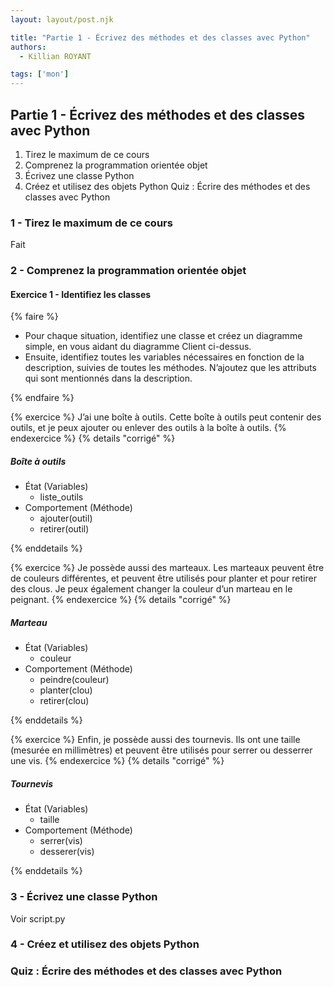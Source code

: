 ```yaml
---
layout: layout/post.njk

title: "Partie 1 - Écrivez des méthodes et des classes avec Python"
authors:
  - Killian ROYANT

tags: ['mon']
---
```


<!-- début résumé -->

## Partie 1 - Écrivez des méthodes et des classes avec Python

1. Tirez le maximum de ce cours
2. Comprenez la programmation orientée objet
3. Écrivez une classe Python
4. Créez et utilisez des objets Python
 Quiz : Écrire des méthodes et des classes avec Python

<!-- fin résumé -->

### 1 - Tirez le maximum de ce cours

Fait

### 2 - Comprenez la programmation orientée objet

#### Exercice 1 - Identifiez les classes

{% faire %}

- Pour chaque situation, identifiez une classe et créez un diagramme simple, en vous aidant du diagramme Client ci-dessus.
- Ensuite, identifiez toutes les variables nécessaires en fonction de la description, suivies de toutes les méthodes. N’ajoutez que les attributs qui sont mentionnés dans la description.

{% endfaire %}

{% exercice %}
J’ai une boîte à outils. Cette boîte à outils peut contenir des outils, et je peux ajouter ou enlever des outils à la boîte à outils.
{% endexercice %}
{% details "corrigé" %}

##### Boîte à outils

- État (Variables)
  - liste_outils
- Comportement (Méthode)
  - ajouter(outil)
  - retirer(outil)

{% enddetails %}

{% exercice %}
Je possède aussi des marteaux. Les marteaux peuvent être de couleurs différentes, et peuvent être utilisés pour planter et pour retirer des clous. Je peux également changer la couleur d’un marteau en le peignant.
{% endexercice %}
{% details "corrigé" %}

##### Marteau

- État (Variables)
  - couleur
- Comportement (Méthode)
  - peindre(couleur)
  - planter(clou)
  - retirer(clou)

{% enddetails %}

{% exercice %}
Enfin, je possède aussi des tournevis. Ils ont une taille (mesurée en millimètres) et peuvent être utilisés pour serrer ou desserrer une vis.
{% endexercice %}
{% details "corrigé" %}

##### Tournevis

- État (Variables)
  - taille
- Comportement (Méthode)
  - serrer(vis)
  - desserer(vis)

{% enddetails %}

### 3 - Écrivez une classe Python

Voir script.py

### 4 - Créez et utilisez des objets Python

### Quiz : Écrire des méthodes et des classes avec Python
